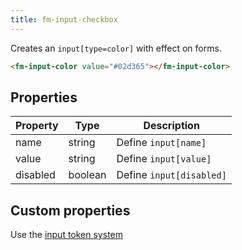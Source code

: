 ```yaml
---
title: fm-input-checkbox
---
```


Creates an `input[type=color]` with effect on forms.

```html preview
<fm-input-color value="#02d365"></fm-input-color>
```

## Properties

| Property | Type    | Description              |
| -------- | ------- | ------------------------ |
| name     | string  | Define `input[name]`     |
| value    | string  | Define `input[value]`    |
| disabled | boolean | Define `input[disabled]` |

## Custom properties

Use the [input token system](/tokens/input)
